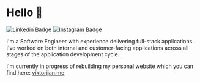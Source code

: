 # Hello 👋

[![Linkedin Badge](https://img.shields.io/badge/-viktorija-blue?style=flat&logo=Linkedin&logoColor=white&link=https://www.linkedin.com/in/nekrasaite-viktorija/)](https://www.linkedin.com/in/nekrasaite-viktorija/)
[![Instagram Badge](https://img.shields.io/badge/-@viktorija.nek-c02a67?style=flat&labelColor=c02a67&logo=Instagram&logoColor=white&link=https://www.instagram.com/viktorija.nek/)](https://www.instagram.com/viktorija.nek/)

I'm a Software Engineer with experience delivering full-stack applications. I've worked on both internal and customer-facing applications across all stages of the application development cycle. 

I'm currently in progress of rebuilding my personal website which you can find here: [viktorijan.me](http://viktorijan.me)
